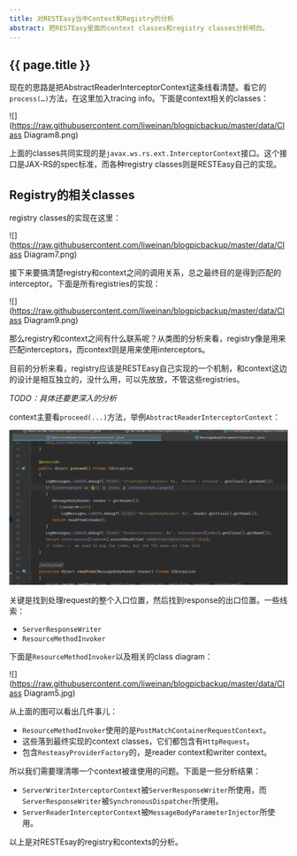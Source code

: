 ```yaml
---
title: 对RESTEasy当中Context和Registry的分析
abstract: 把RESTEasy里面的context classes和registry classes分析明白。
---
```


## {{ page.title }}

现在的思路是把AbstractReaderInterceptorContext这条线看清楚。看它的`process(…)`方法，在这里加入tracing info。下面是context相关的classes：

![](https://raw.githubusercontent.com/liweinan/blogpicbackup/master/data/Class Diagram8.png)

上面的classes共同实现的是`javax.ws.rs.ext.InterceptorContext`接口。这个接口是JAX-RS的spec标准，而各种registry classes则是RESTEasy自己的实现。

## Registry的相关classes

registry classes的实现在这里：

![](https://raw.githubusercontent.com/liweinan/blogpicbackup/master/data/Class Diagram7.png)

接下来要搞清楚registry和context之间的调用关系，总之最终目的是得到匹配的interceptor。下面是所有registries的实现：

![](https://raw.githubusercontent.com/liweinan/blogpicbackup/master/data/Class Diagram9.png)

那么registry和context之间有什么联系呢？从类图的分析来看，registry像是用来匹配interceptors，而context则是用来使用interceptors。

目前的分析来看，registry应该是RESTEasy自己实现的一个机制，和context这边的设计是相互独立的，没什么用，可以先放放，不管这些registries。

_TODO：具体还要更深入的分析_

context主要看`proceed(...)`方法，举例`AbstractReaderInterceptorContext`：

![](https://raw.githubusercontent.com/liweinan/blogpicbackup/master/data/9EE72B27-5CA6-46CF-95F8-B2833B0CC832.png)

关键是找到处理request的整个入口位置，然后找到response的出口位置。一些线索：

- `ServerResponseWriter`
- `ResourceMethodInvoker`

下面是`ResourceMethodInvoker`以及相关的class diagram：

![](https://raw.githubusercontent.com/liweinan/blogpicbackup/master/data/Class Diagram5.jpg)

从上面的图可以看出几件事儿：

- `ResourceMethodInvoker`使用的是`PostMatchContainerRequestContext`。
- 这些落到最终实现的context classes，它们都包含有`HttpRequest`。
- 包含`ResteasyProviderFactory`的，是reader context和writer context。

所以我们需要理清哪一个context被谁使用的问题。下面是一些分析结果：

- `ServerWriterInterceptorContext`被`ServerResponseWriter`所使用，而`ServerResponseWriter`被`SynchronousDispatcher`所使用。
- `ServerReaderInterceptorContext`被`MessageBodyParameterInjector`所使用。

以上是对RESTEsay的registry和contexts的分析。
